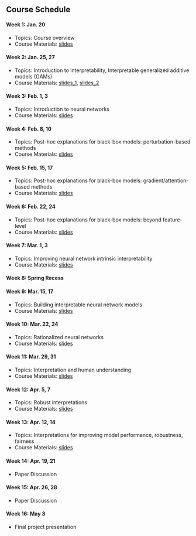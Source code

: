 ## Course Schedule

#### Week 1: Jan. 20
- Topics: Course overview
- Course Materials: [slides](slides/IML_1.pdf)

#### Week 2: Jan. 25, 27
- Topics: Introduction to interpretability, Interpretable generalized additive models (GAMs)
- Course Materials: [slides_1](slides/IML_2.pdf), [slides_2](slides/IML_3.pdf)

#### Week 3: Feb. 1, 3
- Topics: Introduction to neural networks
- Course Materials: [slides](slides/IML_4.pdf)

#### Week 4: Feb. 8, 10
- Topics: Post-hoc explanations for black-box models: perturbation-based methods
- Course Materials: [slides](slides/IML_5.pdf)

#### Week 5: Feb. 15, 17
- Topics: Post-hoc explanations for black-box models: gradient/attention-based methods
- Course Materials: [slides](slides/IML_6.pdf)

#### Week 6: Feb. 22, 24
- Topics: Post-hoc explanations for black-box models: beyond feature-level
- Course Materials: [slides](slides/IML_7.pdf)

#### Week 7: Mar. 1, 3
- Topics: Improving neural network intrinsic interpretability
- Course Materials: [slides](slides/IML_8.pdf)

#### Week 8: Spring Recess

#### Week 9: Mar. 15, 17
- Topics: Building interpretable neural network models
- Course Materials: [slides](slides/IML_9.pdf)

#### Week 10: Mar. 22, 24
- Topics: Rationalized neural networks
- Course Materials: [slides](slides/IML_10.pdf)

#### Week 11: Mar. 29, 31
- Topics: Interpretation and human understanding
- Course Materials: [slides](slides/IML_11.pdf)

#### Week 12: Apr. 5, 7
- Topics: Robust interpretations
- Course Materials: [slides](slides/IML_12.pdf)

#### Week 13: Apr. 12, 14
- Topics: Interpretations for improving model performance, robustness, fairness
- Course Materials: [slides](slides/IML_13.pdf)

#### Week 14: Apr. 19, 21
- Paper Discussion

#### Week 15: Apr. 26, 28
- Paper Discussion

#### Week 16: May 3
- Final project presentation
